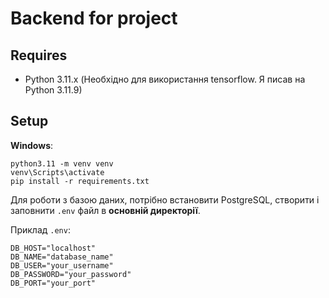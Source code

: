 # Backend for project

## Requires

- Python 3.11.x (Необхідно для використання tensorflow. Я писав на Python 3.11.9)

## Setup

**Windows**:

```
python3.11 -m venv venv
venv\Scripts\activate
pip install -r requirements.txt
```

Для роботи з базою даних, потрібно встановити PostgreSQL, створити і заповнити `.env` файл в **основній директорії**.<br>

Приклад `.env`:

```
DB_HOST="localhost"
DB_NAME="database_name"
DB_USER="your_username"
DB_PASSWORD="your_password"
DB_PORT="your_port"
```
